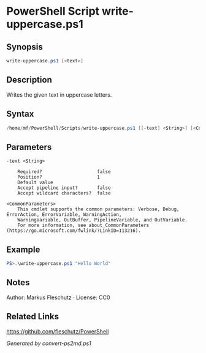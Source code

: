 # PowerShell Script write-uppercase.ps1

## Synopsis
```powershell
write-uppercase.ps1 [<text>]
```

## Description
Writes the given text in uppercase letters.

## Syntax
```powershell
/home/mf/PowerShell/Scripts/write-uppercase.ps1 [[-text] <String>] [<CommonParameters>]
```

## Parameters

```
-text <String>
    
    Required?                    false
    Position?                    1
    Default value                
    Accept pipeline input?       false
    Accept wildcard characters?  false
```

```
<CommonParameters>
    This cmdlet supports the common parameters: Verbose, Debug, ErrorAction, ErrorVariable, WarningAction, 
    WarningVariable, OutBuffer, PipelineVariable, and OutVariable.
    For more information, see about_CommonParameters (https://go.microsoft.com/fwlink/?LinkID=113216).
```

## Example
```powershell
PS>.\write-uppercase.ps1 "Hello World"
```


## Notes
Author: Markus Fleschutz · License: CC0

## Related Links
https://github.com/fleschutz/PowerShell

*Generated by convert-ps2md.ps1*
